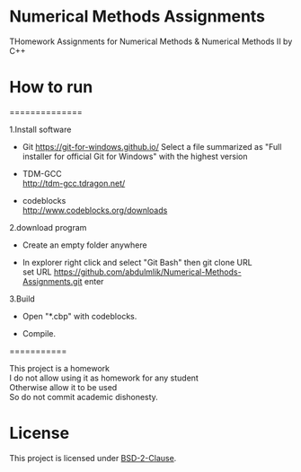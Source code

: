 
# Numerical Methods Assignments 

THomework Assignments for Numerical Methods & Numerical Methods II by C++ 


# How to run


==============



1.Install software



- Git https://git-for-windows.github.io/ Select a file summarized as "Full installer for official Git for Windows"
with the highest version

- TDM-GCC <br />
   http://tdm-gcc.tdragon.net/ 

- codeblocks <br />
   http://www.codeblocks.org/downloads
   
   

2.download program



- Create an empty folder anywhere

- In explorer right click and select "Git Bash" then git clone URL <br />
 set URL https://github.com/abdulmlik/Numerical-Methods-Assignments.git   enter



3.Build



- Open "*.cbp" with codeblocks.

- Compile.



===========




This project is a homework <br />
I do not allow using it as homework for any student <br />
Otherwise allow it to be used <br />
So do not commit academic dishonesty. <br />


# License

This project is licensed under [BSD-2-Clause][b].


[b]: https://github.com/abdulmlik/simple-lexical-scanner/blob/master/LICENSE
